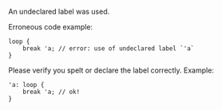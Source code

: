 An undeclared label was used.

Erroneous code example:

```compile_fail,E0426
loop {
    break 'a; // error: use of undeclared label `'a`
}
```

Please verify you spelt or declare the label correctly. Example:

```
'a: loop {
    break 'a; // ok!
}
```
